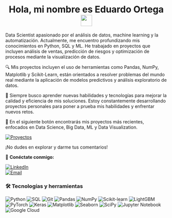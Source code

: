 <h1 align="center"><b>Hola, mi nombre es Eduardo Ortega </b><img src="https://media.giphy.com/media/hvRJCLFzcasrR4ia7z/giphy.gif" width="35"></h1> 
Data Scientist apasionado por el análisis de datos, machine learning y la automatización. Actualmente, me encuentro profundizando mis conocimientos en Python, SQL y ML. He trabajado en proyectos que incluyen análisis de ventas, predicción de riesgos y optimización de procesos mediante la visualización de datos.

🔍 Mis proyectos incluyen el uso de herramientas como Pandas, NumPy, Matplotlib y Scikit-Learn, están orientados a resolver problemas del mundo real mediante la aplicación de modelos predictivos y análisis exploratorio de datos.

🚀 Siempre busco aprender nuevas habilidades y tecnologías para mejorar la calidad y eficiencia de mis soluciones. Estoy constantemente desarrollando proyectos personales para poner a prueba mis habilidades y enfrentar nuevos retos.

📂 En el siguiente botón encontrarás mis proyectos más recientes, enfocados en Data Science, Big Data, ML y Data Visualization.

[![Proyectos](https://img.shields.io/badge/📒%20Proyectos-000000?style=for-the-badge&logo=github&logoColor=white)](https://github.com/Eduardo56745/Proyectos)


¡No dudes en explorar y darme tus comentarios!

🔗 **Conéctate conmigo:**

[![LinkedIn](https://img.shields.io/badge/LinkedIn-0A66C2?style=for-the-badge&logo=linkedin&logoColor=white)](https://www.linkedin.com/in/eduardo-ortega-30154629a/)  
[![Email](https://img.shields.io/badge/Email-D14836?style=for-the-badge&logo=gmail&logoColor=white)](mailto:lalox1697@gmail.com) 
  

### 🛠️ Tecnologías y herramientas  
![Python](https://img.shields.io/badge/Python-3776AB?style=for-the-badge&logo=python&logoColor=white)
![SQL](https://img.shields.io/badge/SQL-025E8C?style=for-the-badge&logo=sqlite&logoColor=white)
![Git](https://img.shields.io/badge/Git-F05032?style=for-the-badge&logo=git&logoColor=white)
![Pandas](https://img.shields.io/badge/Pandas-150458?style=for-the-badge&logo=pandas&logoColor=white)
![NumPy](https://img.shields.io/badge/NumPy-013243?style=for-the-badge&logo=numpy&logoColor=white)
![Scikit-learn](https://img.shields.io/badge/Scikit--learn-F7931E?style=for-the-badge&logo=scikitlearn&logoColor=white)
![LightGBM](https://img.shields.io/badge/LightGBM-1890FF?style=for-the-badge&logo=LightGBM&logoColor=white)
![PyTorch](https://img.shields.io/badge/PyTorch-EE4C2C?style=for-the-badge&logo=PyTorch&logoColor=white)
![Keras](https://img.shields.io/badge/Keras-D00000?style=for-the-badge&logo=Keras&logoColor=white)
![Matplotlib](https://img.shields.io/badge/Matplotlib-3776AB?style=for-the-badge&logo=Matplotlib&logoColor=white)
![Seaborn](https://img.shields.io/badge/Seaborn-008080?style=for-the-badge&logo=Seaborn&logoColor=white)
![SciPy](https://img.shields.io/badge/SciPy-8CAAE6?style=for-the-badge&logo=scipy&logoColor=white)
![Jupyter Notebook](https://img.shields.io/badge/Jupyter-F37626?style=for-the-badge&logo=Jupyter&logoColor=white)
![Google Cloud](https://img.shields.io/badge/Google%20Cloud-4285F4?style=for-the-badge&logo=Google%20Cloud&logoColor=white)





